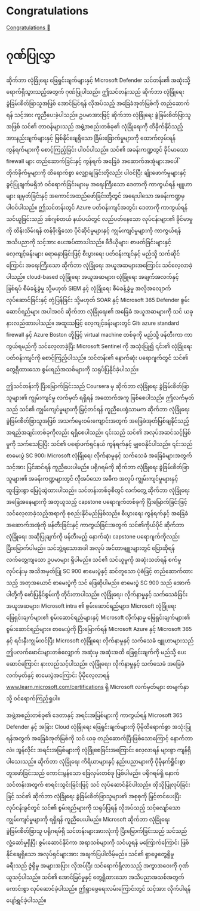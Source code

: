 # Congratulations

[Congratulations 🔗](https://www.coursera.org/learn/cybersecurity-solutions-and-microsoft-defender/lecture/qxSbJ/congratulations)

# ဂုဏ်ပြုလွှာ

ဆိုက်ဘာ လုံခြုံရေး ဖြေရှင်းချက်များနှင့် Microsoft Defender သင်တန်း၏ အဆုံးသို့ ရောက်ရှိသွားသည့်အတွက် ဂုဏ်ပြုပါသည်။ ဤသင်တန်းသည် ဆိုက်ဘာ လုံခြုံရေး ခွဲခြမ်းစိတ်ဖြာသူအဖြစ် အောင်မြင်ရန် လိုအပ်သည့် အခြေခံအုတ်မြစ်ကို တည်ဆောက်ရန် သင့်အား ကူညီပေးခဲ့ပါသည်။ ဥပမာအားဖြင့် ဆိုက်ဘာ လုံခြုံရေး ခွဲခြမ်းစိတ်ဖြာသူအဖြစ် သင်၏ တာဝန်များသည် အဖွဲ့အစည်းတစ်ခု၏ လုံခြုံရေးကို ထိခိုက်နိုင်သည့် အားနည်းချက်များနှင့် ဖြစ်နိုင်ချေရှိသော ခြိမ်းခြောက်မှုများကို ထောက်လှမ်းရန် ကွန်ရက်များကို စောင့်ကြည့်ခြင်း ပါဝင်ပါသည်။ သင်၏ အခန်းကဏ္ဍတွင် ခိုင်မာသော firewall များ တည်ဆောက်ခြင်းနှင့် ကွန်ရက် အခြေခံ အဆောက်အအုံများအပေါ် တိုက်ခိုက်မှုများကို ထိရောက်စွာ လျှော့ချခြင်းတို့လည်း ပါဝင်ပြီး ချိုးဖောက်မှုများနှင့် ခွင့်ပြုချက်မရှိဘဲ ဝင်ရောက်ခြင်းများမှ အရေးကြီးသော ဒေတာကို ကာကွယ်ရန် ဗျူဟာများ ချမှတ်ခြင်းနှင့် အကောင်အထည်ဖော်ခြင်းတို့တွင် အရေးပါသော အခန်းကဏ္ဍမှ ပါဝင်ပါသည်။ ဤသင်တန်းတွင် Azure ပတ်ဝန်းကျင်အတွင်း ဒေတာကို ကာကွယ်ရန် သင်ယူခြင်းသည် ဒစ်ဂျစ်တယ် နယ်ပယ်တွင် လည်ပတ်နေသော လုပ်ငန်းများ၏ ခိုင်မာမှုကို ထိန်းသိမ်းရန် တန်ဖိုးရှိသော ပိုင်ဆိုင်မှုများနှင့် ကျွမ်းကျင်မှုများကို ကာကွယ်ရန် အသိပညာကို သင့်အား ပေးအပ်ထားပါသည်။ ဗီဒီယိုများ၊ စာဖတ်ခြင်းများနှင့် လေ့ကျင့်ခန်းများ ရောနှောခြင်းဖြင့် စီးပွားရေး ပတ်ဝန်းကျင်နှင့် မည်သို့ သက်ဆိုင်ကြောင်း အရေးကြီးသော ဆိုက်ဘာ လုံခြုံရေး အယူအဆများအကြောင်း သင်လေ့လာခဲ့ပါသည်။ cloud-based လုံခြုံရေး အယူအဆများ၊ လုံခြုံရေး အချက်အလက်နှင့် ဖြစ်ရပ် စီမံခန့်ခွဲမှု သို့မဟုတ် SIEM နှင့် လုံခြုံရေး စီမံခန့်ခွဲမှု အလိုအလျောက်လုပ်ဆောင်ခြင်းနှင့် တုံ့ပြန်ခြင်း သို့မဟုတ် SOAR နှင့် Microsoft 365 Defender စွမ်းဆောင်ရည်များ အပါအဝင် ဆိုက်ဘာ လုံခြုံရေး၏ အခြေခံ အယူအဆများကို သင် ယခု နားလည်ထားပါသည်။ အထူးသဖြင့် လေ့ကျင့်ခန်းများတွင် Git၊ azure standard firewall နှင့် Azure Boston တို့ဖြင့် virtual machine တစ်ခုကို မည်သို့ ဖန်တီးကာ ကာကွယ်ရမည်ကို သင်လေ့လာခဲ့ပြီး Microsoft Sentinel ကို အသုံးပြု၍ ၎င်း၏ လုံခြုံရေး ပတ်ဝန်းကျင်ကို စောင့်ကြည့်ပါသည်။ သင်တန်း၏ နောက်ဆုံး ပရောဂျက်တွင် သင်၏ တွေ့ရှိထားသော စွမ်းရည်အသစ်များကို သရုပ်ပြနိုင်ခဲ့ပါသည်။

ဤသင်တန်းကို ပြီးမြောက်ခြင်းသည် Coursera မှ ဆိုက်ဘာ လုံခြုံရေး ခွဲခြမ်းစိတ်ဖြာသူများ၏ ကျွမ်းကျင်မှု လက်မှတ် ရရှိရန် အထောက်အကူ ဖြစ်စေပါသည်။ ဤလက်မှတ်သည် သင်၏ ကျွမ်းကျင်မှုများကို မြှင့်တင်ရန် ကူညီပေးရုံသာမက ဆိုက်ဘာ လုံခြုံရေး ခွဲခြမ်းစိတ်ဖြာသူအဖြစ် အသက်မွေးဝမ်းကျောင်းအတွက် အခြေခံအုတ်မြစ်ချနိုင်သည့် အရည်အချင်းတစ်ခုကိုလည်း ရရှိစေပါသည်။ ၎င်းသည် သင်၏ အလုပ်အဆင်သင့်ဖြစ်မှုကို သက်သေပြပြီး သင်၏ ပရော်ဖက်ရှင်နယ် ကွန်ရက်နှင့် မျှဝေနိုင်ပါသည်။ ၎င်းသည် စာမေးပွဲ SC 900၊ Microsoft လုံခြုံရေး လိုက်နာမှုနှင့် သက်သေခံ အခြေခံများအတွက် သင့်အား ပြင်ဆင်ရန် ကူညီပေးပါမည်။ ပရိုဂရမ်ကို ဆိုက်ဘာ လုံခြုံရေး ခွဲခြမ်းစိတ်ဖြာသူများ၏ အခန်းကဏ္ဍများတွင် လိုအပ်သော အဓိက အလုပ် ကျွမ်းကျင်မှုများနှင့် ထူးခြားစွာ မြေပုံဆွဲထားပါသည်။ သင်တန်းတစ်ခုစီတွင် လက်တွေ့ ဆိုက်ဘာ လုံခြုံရေး အခြေအနေများကို အတုယူသည့် capstone ပရောဂျက်တစ်ခုကို ပြီးမြောက်ခြင်းဖြင့် သင်လေ့လာခဲ့သည့်အရာကို စုစည်းနိုင်မည်ဖြစ်သည်။ စီးပွားရေး ကွန်ရက်နှင့် အခြေခံ အဆောက်အအုံကို ဖန်တီးခြင်းနှင့် ကာကွယ်ခြင်းအတွက် သင်၏ကိုယ်ပိုင် ဆိုက်ဘာ လုံခြုံရေး အဆိုပြုချက်ကို ဖန်တီးမည့် နောက်ဆုံး capstone ပရောဂျက်ကိုလည်း ပြီးမြောက်ပါမည်။ သင်ဘွဲ့ရသောအခါ အလုပ် အင်တာဗျူးများတွင် ပြောဆိုရန် လက်တွေ့ကျသော ဥပမာများ ရှိပါမည်။ သင်၏ သင်ယူမှုကို အဆုံးသတ်ရန် စက်မှုလုပ်ငန်းမှ အသိအမှတ်ပြု SC 900 စာမေးပွဲနှင့် ဆင်တူသော ပုံစံဖြင့် တည်ဆောက်ထားသည့် အတုအယောင် စာမေးပွဲကို သင် ဖြေဆိုပါမည်။ စာမေးပွဲ SC 900 သည် အောက်ပါတို့ကို ဖော်ပြနိုင်စွမ်းကို တိုင်းတာပါသည်။ လုံခြုံရေး၊ လိုက်နာမှုနှင့် သက်သေခံခြင်း အယူအဆများ၊ Microsoft intra ၏ စွမ်းဆောင်ရည်များ၊ Microsoft လုံခြုံရေး ဖြေရှင်းချက်များ၏ စွမ်းဆောင်ရည်များနှင့် Microsoft လိုက်နာမှု ဖြေရှင်းချက်များ၏ စွမ်းဆောင်ရည်များ။ စာမေးပွဲကို ပြီးမြောက်ရန် Microsoft Azure နှင့် Microsoft 365 နှင့် ရင်းနှီးကျွမ်းဝင်ပြီး Microsoft လုံခြုံရေး လိုက်နာမှုနှင့် သက်သေခံ ဗျူဟာများသည် ဤပလက်ဖောင်းများတစ်လျှောက် အဆုံးမှ အဆုံးအထိ ဖြေရှင်းချက်ကို မည်သို့ ပေးဆောင်ကြောင်း နားလည်သင့်ပါသည်။ လုံခြုံရေး၊ လိုက်နာမှုနှင့် သက်သေခံ အခြေခံ လက်မှတ်နှင့် စာမေးပွဲအကြောင်း ပိုမိုလေ့လာရန် www.learn.microsoft.com/certifications ရှိ Microsoft လက်မှတ်များ စာမျက်နှာသို့ ဝင်ရောက်ကြည့်ရှုပါ။

အဖွဲ့အစည်းတစ်ခု၏ ဒေတာနှင့် အရင်းအမြစ်များကို ကာကွယ်ရန် Microsoft 365 Defender နှင့် အခြား Cloud လုံခြုံရေး ဖြေရှင်းချက်များကို ပိုမိုထိရောက်စွာ အသုံးပြုရန်အတွက် အခြေခံအုတ်မြစ်ကို သင် ယခု တည်ဆောက်ပြီးဖြစ်သောကြောင့် နောက်ဘာလဲ။ အွန်လိုင်း အရင်းအမြစ်များကို လုံခြုံစေခြင်းအကြောင်း လေ့လာရန် များစွာ ကျန်ရှိပါသေးသည်။ ဆိုက်ဘာ လုံခြုံရေး ကိရိယာများနှင့် နည်းပညာများကို ပိုမိုနက်ရှိုင်းစွာ တူးဖော်ခြင်းသည် ကောင်းမွန်သော ခြေလှမ်းတစ်ခု ဖြစ်ပါမည်။ ပရိုဂရမ်ရှိ နောက်သင်တန်းအတွက် စာရင်းသွင်းခြင်းဖြင့် သင် လုပ်ဆောင်နိုင်ပါသည်။ ထိုသို့ပြုလုပ်ခြင်းဖြင့် သင်၏ ဆိုက်ဘာ လုံခြုံရေး ခွဲခြမ်းစိတ်ဖြာသူများ၏ အစုစုကို မြှင့်တင်ပေးပြီး လုပ်ငန်းခွင်တွင် သင်၏ စွမ်းရည်များကို သရုပ်ပြရန် လိုအပ်သည့် သင့်လျော်သော ကျွမ်းကျင်မှုများကို ရရှိရန် ကူညီပေးပါမည်။ Microsoft ဆိုက်ဘာ လုံခြုံရေး ခွဲခြမ်းစိတ်ဖြာသူ ပရိုဂရမ်ရှိ သင်တန်းများအားလုံးကို ပြီးမြောက်ခြင်းသည် သင်သည် လှုံ့ဆော်မှုရှိပြီး စွမ်းဆောင်နိုင်ကာ အရာသစ်များကို သင်ယူရန် မကြောက်ကြောင်း ဖြစ်နိုင်ချေရှိသော အလုပ်ရှင်များအား အချက်ပြပါလိမ့်မည်။ သင်၏ ရှာဖွေတွေ့ရှိမှု ခရီးသည် ဇွဲရှိမှု အများအပြား လိုအပ်ပြီး သင်ရောက်ရှိလာသည့် အကွာအဝေးကို ဂုဏ်ယူသင့်ပါသည်။ သင်၏ အောင်မြင်မှုနှင့် တွေ့ရှိထားသော အသိပညာအသစ်အတွက် ကောင်းစွာ လုပ်ဆောင်ခဲ့ပါသည်။ ဤရှာဖွေရေးလမ်းကြောင်းတွင် သင့်အား လိုက်ပါရန် ပျော်ရွှင်ခဲ့ပါသည်။
